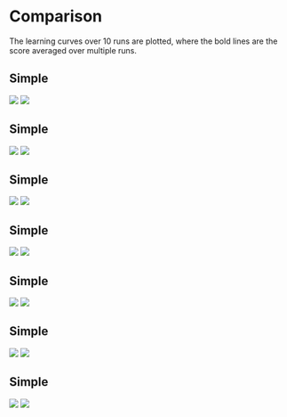 # Comparison

The learning curves over 10 runs are plotted, where the bold lines are the score averaged over multiple runs. 

## Simple
![](./openai_maddpg/simple-25.png)
 ![](./rllib_maddpg/simple-25.png) 


## Simple
![](./openai_maddpg/simple_adversary-25.png)
 ![](./rllib_maddpg/simple_adversary-25.png) 


## Simple
![](./openai_maddpg/simple_crypto-25.png)
 ![](./rllib_maddpg/simple_crypto-25.png) 


## Simple
![](./openai_maddpg/simple_push-25.png)
 ![](./rllib_maddpg/simple_push-25.png) 


## Simple
![](./openai_maddpg/simple_speaker_listener-25.png)
 ![](./rllib_maddpg/simple_speaker_listener-25.png) 


## Simple
![](./openai_maddpg/simple_spread-25.png)
 ![](./rllib_maddpg/simple_spread-25.png) 


## Simple
![](./openai_maddpg/simple_tag-25.png)
 ![](./rllib_maddpg/simple_tag-25.png) 



